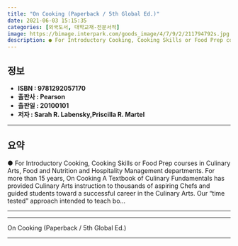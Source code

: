 ```yaml
---
title: "On Cooking (Paperback / 5th Global Ed.)"
date: 2021-06-03 15:15:35
categories: [외국도서, 대학교재-전문서적]
image: https://bimage.interpark.com/goods_image/4/7/9/2/211794792s.jpg
description: ● For Introductory Cooking, Cooking Skills or Food Prep courses in Culinary Arts, Food and Nutrition and Hospitality Management departments. For more than 15 y
---
```


## **정보**

- **ISBN : 9781292057170**
- **출판사 : Pearson**
- **출판일 : 20100101**
- **저자 : Sarah R. Labensky,Priscilla R. Martel**

------



## **요약**

●  For Introductory Cooking, Cooking Skills or Food Prep courses in Culinary Arts, Food and Nutrition and Hospitality Management departments. For more than 15 years, On Cooking A Textbook of Culinary Fundamentals has provided Culinary Arts instruction to thousands of aspiring Chefs and guided students toward a successful career in the Culinary Arts.  Our “time tested” approach intended to teach bo...

------



------


On Cooking (Paperback / 5th Global Ed.) 

------


